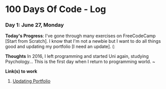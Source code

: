 # 100 Days Of Code - Log

### Day 1: June 27, Monday

**Today's Progress**: I've gone through many exercises on FreeCodeCamp [Start from Scratch]. I know that I'm not a newbie but I want to do all things good and updating my portfolio [I need an update]. (:

**Thoughts** In 2016, I left programming and started Uni again, studying Psychology... This is the first day when I return to programming world. ~

**Link(s) to work**
1. [Updating Portfolio](http://www.omarsainz.com/)
